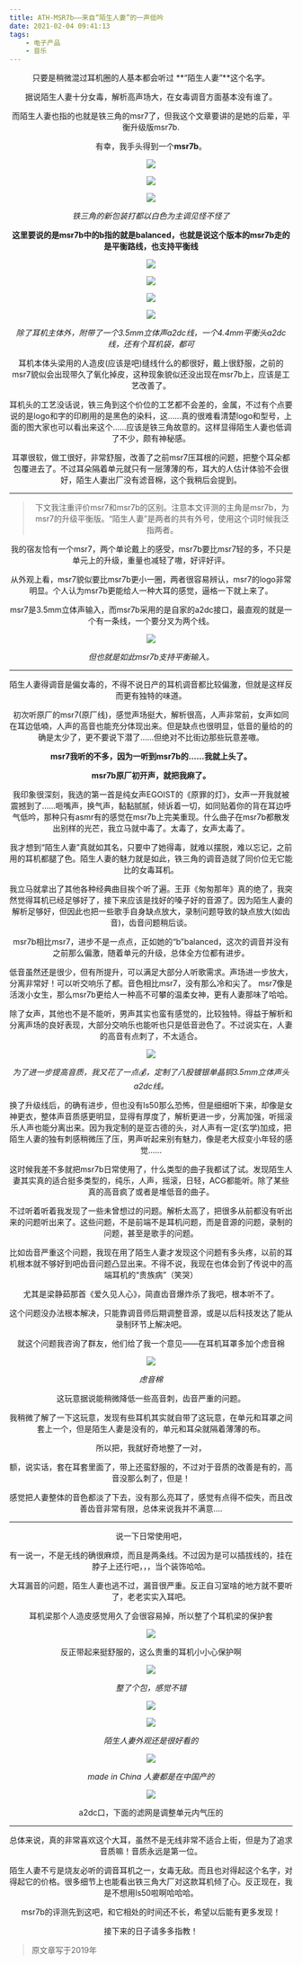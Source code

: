```yaml
---
title: ATH-MSR7b——来自“陌生人妻”的一声低吟
date: 2021-02-04 09:41:13
tags: 
    - 电子产品
    - 音乐
---
```

<center>
只要是稍微混过耳机圈的人基本都会听过 **“陌生人妻”**这个名字。

据说陌生人妻十分女毒，解析高声场大，在女毒调音方面基本没有谁了。

而陌生人妻也指的也就是铁三角的msr7了，但我这个文章要讲的是她的后辈，平衡升级版msr7b.

有幸，我手头得到一个**msr7b**。


![](https://cdn.jsdelivr.net/gh/HK560/MyPicHub/res/pic/IMG-20191123-194924.jpg)

![](https://cdn.jsdelivr.net/gh/HK560/MyPicHub/res/pic/IMG-20191123-194950.jpg)

![](https://cdn.jsdelivr.net/gh/HK560/MyPicHub/res/pic/IMG-20191123-194929.jpg)


*铁三角的新包装打都以白色为主调见怪不怪了*



**这里要说的是msr7b中的b指的就是balanced，也就是说这个版本的msr7b走的是平衡路线，也支持平衡线**

![](https://cdn.jsdelivr.net/gh/HK560/MyPicHub/res/pic/IMG-20191123-190105.jpg)

![](https://cdn.jsdelivr.net/gh/HK560/MyPicHub/res/pic/IMG-20191123-190308.jpg)

![](https://cdn.jsdelivr.net/gh/HK560/MyPicHub/res/pic/IMG-20191123-194646.jpg)

![](https://cdn.jsdelivr.net/gh/HK560/MyPicHub/res/pic/IMG-20191123-190446.jpg)


*除了耳机主体外，附带了一个3.5mm立体声a2dc线，一个4.4mm平衡头a2dc线，还有个耳机袋，都可*

耳机本体头梁用的人造皮(应该是吧)缝线什么的都很好，戴上很舒服，之前的msr7貌似会出现带久了氧化掉皮，这种现象貌似还没出现在msr7b上，应该是工艺改善了。

耳机头的工艺没话说，铁三角到这个价位的工艺都不会差的，金属，不过有个点要说的是logo和字的印刷用的是黑色的染料，这……真的很难看清楚logo和型号，上面的图大家也可以看出来这个……应该是铁三角故意的。这样显得陌生人妻也低调了不少，颇有神秘感。

耳罩很软，做工很好，非常舒服，改善了之前msr7压耳根的问题，把整个耳朵都包覆进去了。不过耳朵隔着单元就只有一层薄薄的布，耳大的人估计体验不会很好，陌生人妻出厂没有滤音棉，这个我稍后会提到。


------------



> 下文我注重评价msr7和msr7b的区别。注意本文评测的主角是msr7b，为msr7的升级平衡版。“陌生人妻”是两者的共有外号，使用这个词时候我泛指两者。

我的宿友恰有一个msr7，两个单论戴上的感受，msr7b要比msr7轻的多，不只是单元上的升级，重量也减轻了嗷，好评好评。

从外观上看，msr7貌似要比msr7b更小一圈，两者很容易辨认，msr7的logo非常明显。个人认为msr7b更能给人一种大耳的感觉，逼格一下就上来了。

msr7是3.5mm立体声输入，而msr7b采用的是自家的a2dc接口，最直观的就是一个有一条线，一个要分叉为两个线。

![](https://cdn.jsdelivr.net/gh/HK560/MyPicHub/res/pic/IMG-20191123-190406.jpg)

*但也就是如此msr7b支持平衡输入。*



------------



陌生人妻得调音是偏女毒的，不得不说日产的耳机调音都比较偏激，但就是这样反而更有独特的味道。

初次听原厂的msr7(原厂线)，感觉声场挺大，解析很高，人声非常前，女声如同在耳边低喃，人声的高音也能充分体现出来。但是缺点也很明显，低音的量给的的确是太少了，更不要说下潜了……但绝对不比街边那些玩意差嗷。

**msr7我听的不多，因为一听到msr7b的……我就上头了。**

**msr7b原厂初开声，就把我麻了。**


我印象很深刻，我选的第一首是纯女声EGOIST的《原罪的灯》，女声一开我就被震撼到了……咂嘴声，换气声，黏黏腻腻，倾诉着一切，如同贴着你的背在耳边呼气低吟，那种只有asmr有的感觉在msr7b上完美重现。什么曲子在msr7b都散发出别样的光芒，我立马就中毒了。太毒了，女声太毒了。

我才想到“陌生人妻”真就如其名，只要中了她得毒，就难以摆脱，难以忘记，之前用的耳机都腿了色。陌生人妻的魅力就是如此，铁三角的调音造就了同价位无它能比的女毒耳机。

我立马就拿出了其他各种经典曲目挨个听了遍。王菲《匆匆那年》真的绝了，我突然觉得耳机已经足够好了，接下来应该是找好的嗓子好的音源了。因为陌生人妻的解析足够好，但因此也把一些歌手自身缺点放大，录制问题导致的缺点放大(如齿音)，齿音问题稍后谈。

msr7b相比msr7，进步不是一点点，正如她的“b”balanced，这次的调音并没有之前那么偏激，随着单元的升级，总体全方位都有进步。

低音虽然还是很少，但有所提升，可以满足大部分人听歌需求。声场进一步放大，分离非常好！可以听交响乐了都。音色相比msr7，没有那么冷和尖了。 msr7像是活泼小女生，那么msr7b更给人一种高不可攀的温柔女神，更有人妻那味了哈哈。

除了女声，其他也不是不能听，男声其实也蛮有感觉的，比较独特。得益于解析和分离声场的良好表现，大部分交响乐也能听也只是低音逊色了。不过说实在，人妻的高音有点刺了，不太适合。

![](https://cdn.jsdelivr.net/gh/HK560/MyPicHub/res/pic/IMG-20191123-190940.jpg)

*为了进一步提高音质，我又花了一点💰，定制了八股镀银单晶铜3.5mm立体声头a2dc线。*

换了升级线后，的确有进步，但也没有ls50那么恐怖，但是细细听下来，却像是女神更衣，整体声音质感更明显，显得有厚度了，解析更进一步，分离加强，听摇滚乐人声也能分离出来。因为我定制的是亚古德的头，对人声有一定(玄学)加成，把陌生人妻的独有刺感稍微压了压，男声听起来别有魅力，像是老大叔变小年轻的感觉……

这时候我差不多就把msr7b日常使用了，什么类型的曲子我都试了试。发现陌生人妻其实真的适合挺多类型的，纯乐，人声，摇滚，日轻，ACG都能听。除了某些真的高音疯了或者是堆低音的曲子。

不过听着听着我发现了一些未曾想过的问题。解析太高了，把很多从前都没有听出来的问题听出来了。这些问题，不是前端不是耳机问题，而是音源的问题，录制的问题，甚至是歌手的问题。

比如齿音严重这个问题，我现在用了陌生人妻才发现这个问题有多头疼，以前的耳机根本就不够好到吧齿音问题凸显出来。不得不说，我现在也体会到了传说中的高端耳机的“贵族病”（笑哭）

尤其是梁静茹那首《爱久见人心》，简直齿音爆炸杀了我吧，根本听不了。

这个问题没办法根本解决，只能靠调音师后期调整音源，或是以后科技发达了能从录制环节上解决吧。

就这个问题我咨询了群友，他们给了我一个意见——在耳机耳罩多加个虑音棉


![](https://cdn.jsdelivr.net/gh/HK560/MyPicHub/res/pic/IMG-20191123-194132.jpg)

*虑音棉*

这玩意据说能稍微降低一些高音刺，齿音严重的问题。

我稍微了解了一下这玩意，发现有些耳机其实就自带了这玩意，在单元和耳罩之间套上一个，但是陌生人妻是没有的，单元和耳朵就隔着薄薄的布。

所以把，我就好奇地整了一对，

额，说实话，套在耳套里面了，带上还蛮舒服的，不过对于音质的改善是有的，高音没那么刺了，但是！

感觉把人妻整体的音色都淡了下去，没有那么亮耳了，感觉有点得不偿失，而且改善齿音非常有限，总体来说我并不满意....


------------



说一下日常使用吧，

有一说一，不是无线的确很麻烦，而且是两条线。不过因为是可以插拔线的，挂在脖子上还行吧，，，当个装饰哈哈。

大耳漏音的问题，陌生人妻也逃不过，漏音很严重。反正自习室啥的地方就不要听了，老老实实入耳吧。

耳机梁那个人造皮感觉用久了会很容易掉，所以整了个耳机梁的保护套



![](https://cdn.jsdelivr.net/gh/HK560/MyPicHub/res/pic/IMG-20191123-194556.jpg)

反正带起来挺舒服的，这么贵重的耳机小小心保护啊

![](https://cdn.jsdelivr.net/gh/HK560/MyPicHub/res/pic/IMG-20191123-195715.jpg)

*整了个包，感觉不错*

![](https://cdn.jsdelivr.net/gh/HK560/MyPicHub/res/pic/IMG-20191123-191028.jpg)

![](https://cdn.jsdelivr.net/gh/HK560/MyPicHub/res/pic/IMG-20191123-190643.jpg)

*陌生人妻外观还是很好看的*

![](https://cdn.jsdelivr.net/gh/HK560/MyPicHub/res/pic/IMG-20191123-190559.jpg)

*made in China 人妻都是在中国产的*

![](https://cdn.jsdelivr.net/gh/HK560/MyPicHub/res/pic/IMG-20191123-190458.jpg)

a2dc口，下面的滤网是调整单元内气压的

------------



总体来说，真的非常喜欢这个大耳，虽然不是无线非常不适合上街，但是为了追求音质嘛！音质永远是第一位。

陌生人妻不亏是烧友必听的调音耳机之一，女毒无敌。而且也对得起这个名字，对得起它的价格。很多细节上也能看出铁三角大厂对这款耳机倾了心。反正现在，我是不想用ls50啦啊哈哈哈。

msr7b的评测先到这吧，和它相处的时间还不长，希望以后能有更多发现！

接下来的日子请多多指教！
</center>

> 原文章写于2019年
